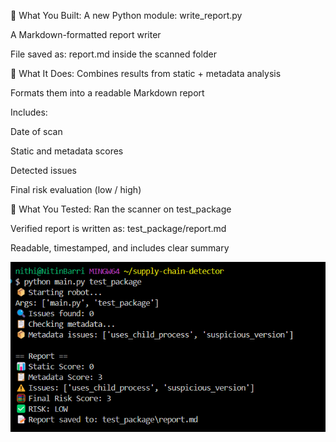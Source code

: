 🔧 What You Built:
A new Python module: write_report.py

A Markdown-formatted report writer

File saved as: report.md inside the scanned folder

🧠 What It Does:
Combines results from static + metadata analysis

Formats them into a readable Markdown report

Includes:

Date of scan

Static and metadata scores

Detected issues

Final risk evaluation (low / high)

🧪 What You Tested:
Ran the scanner on test_package

Verified report is written as:
test_package/report.md

Readable, timestamped, and includes clear summary

![alt text](image4.png)